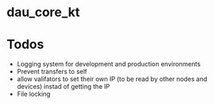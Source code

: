 # dau_core_kt



# Todos
- Logging system for development and production environments
- Prevent transfers to self
- allow valifators to set their own IP (to be read by other nodes and devices)
instad of getting the IP
- File locking
